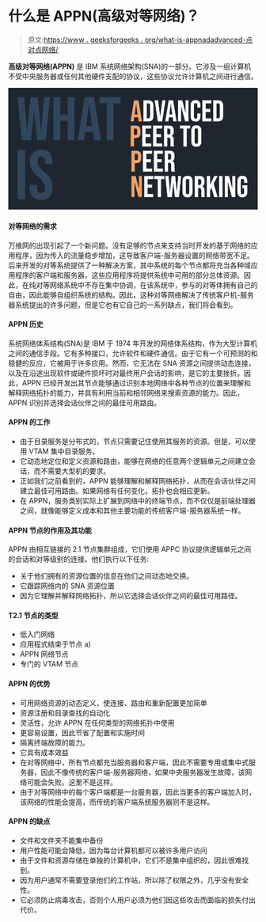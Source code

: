 # 什么是 APPN(高级对等网络)？

> 原文:[https://www . geeksforgeeks . org/what-is-appnadadvanced-点对点网络/](https://www.geeksforgeeks.org/what-is-appnadvanced-peer-to-peer-networking/)

**高级对等网络(APPN)** 是 IBM 系统网络架构(SNA)的一部分。它涉及一组计算机不受中央服务器或任何其他硬件支配的协议，这些协议允许计算机之间进行通信。

![What-is-APPN](img/538a7b776ccf82df9cee0c17e0624869.png)

#### 对等网络的需求

万维网的出现引起了一个新问题。没有足够的节点来支持当时开发的基于网络的应用程序，因为传入的流量稳步增加，这导致客户端-服务器设置的网络带宽不足。后来开发的对等系统提供了一种解决方案，其中系统的每个节点都将充当各种域应用程序的客户端和服务器，这些应用程序将提供系统中可用的部分总体资源。因此，在纯对等网络系统中不存在集中协调，在该系统中，参与的对等体拥有自己的自由，因此能够自组织系统的结构。因此，这种对等网络解决了传统客户机-服务器系统提出的许多问题，但是它也有它自己的一系列缺点，我们将会看到。

#### APPN 历史

系统网络体系结构(SNA)是 IBM 于 1974 年开发的网络体系结构，作为大型计算机之间的通信手段。它有多种接口，允许软件和硬件通信。由于它有一个可预测的和稳健的反应，它被用于许多应用。然而，它无法在 SNA 资源之间提供动态连接，以及在沿途出现软件或硬件损坏时对最终用户会话的影响，是它的主要挫折。因此，APPN 已经开发出其节点能够通过识别本地网络中各种节点的位置来理解和解释网络拓扑的能力，并具有利用当前和相邻网络来搜索资源的能力。因此，APPN 识别并选择会话伙伴之间的最佳可用路由。

#### APPN 的工作

*   由于目录服务是分布式的，节点只需要记住使用其服务的资源。但是，可以使用 VTAM 集中目录服务。
*   它动态地定位和定义资源和路由，能够在网络的任意两个逻辑单元之间建立会话，而不需要大型机的要求。
*   正如我们之前看到的，APPN 能够理解和解释网络拓扑，从而在会话伙伴之间建立最佳可用路由。如果网络有任何变化，拓扑也会相应更新。
*   在 APPN，服务类别实际上扩展到网络中的终端节点，而不仅仅是前端处理器之间，就像能够定义成本和其他主要功能的传统客户端-服务器系统一样。

#### APPN 节点的作用及其功能

APPN 由相互链接的 2.1 节点集群组成，它们使用 APPC 协议提供逻辑单元之间的会话和对等级别的连接。他们执行以下任务:

*   关于他们拥有的资源位置的信息在他们之间动态地交换。
*   它跟踪网络内的 SNA 资源位置
*   因为它理解并解释网络拓扑，所以它选择会话伙伴之间的最佳可用路径。

#### T2.1 节点的类型

*   低入门网络
*   应用程式结束于节点 a)
*   APPN 网络节点
*   专门的 VTAM 节点

#### APPN 的优势

*   可用网络资源的动态定义，使连接、路由和重新配置更加简单
*   资源注册和目录查找的自动化
*   灵活性，允许 APPN 在任何类型的网络拓扑中使用
*   更容易设置，因此节省了配置和实施时间
*   隔离终端故障的能力。
*   它具有成本效益
*   在对等网络中，所有节点都充当服务器和客户端，因此不需要专用或集中式服务器，因此不像传统的客户端-服务器网络，如果中央服务器发生故障，该网络可能会失败。这里不是这样。
*   由于对等网络中的每个客户端都是一台服务器，因此当更多的客户端加入时，该网络的性能会提高，而传统的客户端系统服务器则不是这样。

#### APPN 的缺点

*   文件和文件夹不能集中备份
*   用户性能可能会降低，因为每台计算机都可以被许多用户访问
*   由于文件和资源存储在单独的计算机中，它们不是集中组织的，因此很难找到。
*   因为用户通常不需要登录他们的工作站，所以除了权限之外，几乎没有安全性。
*   它必须防止病毒攻击，否则个人用户必须为他们因这些攻击而面临的损失付出代价。